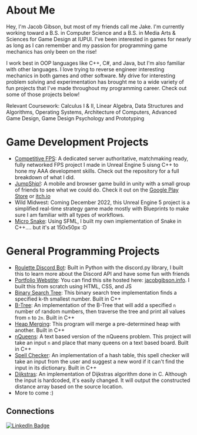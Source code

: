 # About Me
Hey, I'm Jacob Gibson, but most of my friends call me Jake. I'm currently working toward a B.S. in Computer Science and a B.S. in Media Arts & Sciences 
for Game Design at IUPUI. I've been interested in games for nearly as long as I can remember and my passion for programming game mechanics has only been on the rise!

I work best in OOP languages like C++, C#, and Java, but I'm also familiar with other languages. I love trying to reverse engineer interesting mechanics in both
games and other software. My drive for interesting problem solving and experimentation has brought me to a wide variety of fun projects that I've made throughout
my programming career. Check out some of those projects below!

Relevant Coursework: Calculus I & II, Linear Algebra, Data Structures and Algorithms, Operating Systems, Architecture of Computers, 
Advanced Game Design, Game Design Psychology and Prototyping

# Game Development Projects
* [Competitive FPS](https://github.com/WebG1itch/FPSPracticeSource): A dedicated server authoritative, matchmaking ready, fully networked FPS project I made in Unreal Engine 5 uisng C++ to hone my AAA development skills. Check out the repository for a full breakdown of what I did.
* [JumpShip!](https://github.com/WebG1itch/JumpShipSource): A mobile and browser game build in unity with a small group of friends to see what we could do. Check it out on the [Google Play Store](https://play.google.com/store/apps/details?id=com.MuuMuuGames.JumpShip) or [itch.io](https://muumuugames.itch.io/jump-ship)
* Wild Midwest: Coming December 2022, this Unreal Engine 5 project is a simplified real-time strategy game made mostly with Blueprints to make sure I am familiar with all types of workflows. 
* [Micro Snake](https://github.com/WebG1itch/MicroSnake): Using SFML, I built my own implementation of Snake in C++.... but it's at 150x50px :D

# General Programming Projects
* [Roulette Discord Bot](https://github.com/WebG1itch/OpenSourceDiscordBot): Built in Python with the discord.py library, I built this to learn more about the Discord API and have some fun with friends
* [Portfolio Webstite](https://github.com/WebG1itch/PortfolioSite): You can find this site hosted here: [jacobgibson.info](https://jacobgibson.info). I built this from scratch using HTML, CSS, and JS
* [Binary Search Tree](https://github.com/WebG1itch/BinarySearchTree): This binary search tree implementation finds a specified k-th smallest number. Built in C++
* [B-Tree](https://github.com/WebG1itch/B-Tree): An implementation of the B-Tree that will add a specified `n` number of random numbers, then traverse the tree and print all values from `n` to `2n`. Built in C++
* [Heap Merging](https://github.com/WebG1itch/HeapMerging): This program will merge a pre-determined heap with another. Built in C++
* [nQueens](https://github.com/WebG1itch/nQueens): A text based version of the nQueens problem. This project will take an input `n` and place that many queens on a text based board. Built in C++
* [Spell Checker](https://github.com/WebG1itch/SpellChecker): An implementation of a hash table, this spell checker will take an input from the user and suggest a new word if it can't find the input in its dictionary. Built in C++
* [Dijkstras](https://github.com/WebG1itch/DijkstraInC): An implementation of Dijkstras algorithm done in C. Although the input is hardcoded, it's easily changed. It will output the constructed distance array based on the source location.
* More to come :)

## Connections

<div id="badges">
  <a href="https://www.linkedin.com/in/jake-gibson-926114217">
    <img src="https://img.shields.io/badge/LinkedIn-blue?style=for-the-badge&logo=linkedin&logoColor=white" alt="LinkedIn Badge"/>
  </a>
